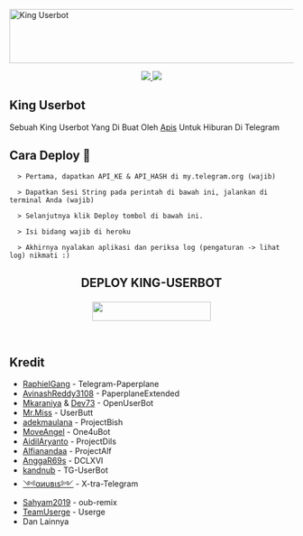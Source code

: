 <a href="https://cooltext.com"><img src="https://images.cooltext.com/5520759.gif" width="802" height="96" alt="King Userbot" /></a>

<p align="center">
  <a href="https://github.com/apisuserbot/King-Userbot/fork">
    <img src="https://img.shields.io/github/forks/apisuserbot/King-Userbot?label=Fork&style=social">
    
  </a>
  <a href="https://github.com/apisuserbot/King-Userbot">
    <img src="https://img.shields.io/github/stars/apisuserbot/King-Userbot?style=social">
  </a>
</p>  

## King Userbot
Sebuah King Userbot Yang Di Buat Oleh [Apis](t.me//PacarFerdilla) Untuk Hiburan Di Telegram

## Cara Deploy 👷

```
  > Pertama, dapatkan API_KE & API_HASH di my.telegram.org (wajib)

  > Dapatkan Sesi String pada perintah di bawah ini, jalankan di terminal Anda (wajib)

  > Selanjutnya klik Deploy tombol di bawah ini.

  > Isi bidang wajib di heroku

  > Akhirnya nyalakan aplikasi dan periksa log (pengaturan -> lihat log) nikmati :)
```

## <p align="center">DEPLOY KING-USERBOT</p>


<p align="center"><a href="https://heroku.com/deploy?template=https://github.com/apisuserbot/King-Userbot/tree/Lord-Userbot"> <img src="https://img.shields.io/badge/Deploy%20Ke%20Heroku-magenta?style=flat&logo=heroku" width="210" height="34.45" /></a></p>

<br>
</p>

## Kredit
*   [RaphielGang](https://github.com/RaphielGang) - Telegram-Paperplane
*   [AvinashReddy3108](https://github.com/AvinashReddy3108) - PaperplaneExtended
*   [Mkaraniya](https://github.com/mkaraniya) & [Dev73](https://github.com/Devp73) - OpenUserBot
*   [Mr.Miss](https://github.com/keselekpermen69) - UserButt
*   [adekmaulana](https://github.com/adekmaulana) - ProjectBish
*   [MoveAngel](https://github.com/MoveAngel) - One4uBot
*   [AidilAryanto](https://github.com/aidilaryanto) - ProjectDils 
*   [Alfianandaa](https://github.com/alfianandaa/ProjectAlf) - ProjectAlf
*   [AnggaR69s](https://github.com/GengKapak/DCLXVI) - DCLXVI
*   [kandnub](https://github.com/kandnub) - TG-UserBot
*   [༺αиυвιѕ༻](https://github.com/Dark-Princ3) - X-tra-Telegram
*   [Sahyam2019](https://github.com/sahyam2019/oub-remix) - oub-remix
*   [TeamUserge](https://github.com/UsergeTeam/Userge) - Userge
*   Dan Lainnya
